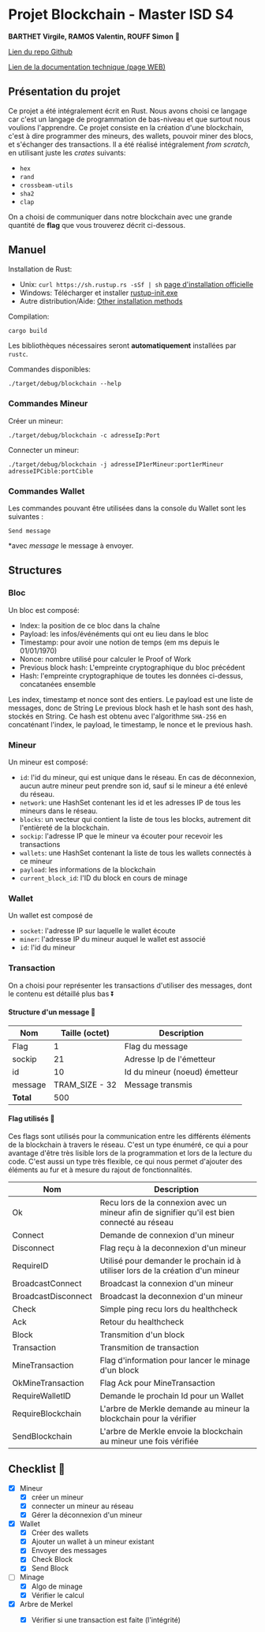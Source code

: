 # Projet Blockchain - Master ISD S4

**BARTHET Virgile, RAMOS Valentin, ROUFF Simon** :pencil: 

[Lien du repo Github](https://github.com/VClone-bot/Sedfik-V-Blockchain/tree/master) 

[Lien de la documentation technique (page WEB)](https://vclone-bot.github.io/Sedfik-V-Blockchain/blockchain/index.html)

## Présentation du projet

Ce projet a été intégralement écrit en Rust. Nous avons choisi ce langage car c'est un langage de programmation de bas-niveau et que surtout nous voulions l'apprendre.
Ce projet consiste en la création d'une blockchain, c'est à dire programmer des mineurs, des wallets, pouvoir miner des blocs, et s'échanger des transactions. Il a été réalisé intégralement *from scratch*, en utilisant juste les *crates* suivants:
* `hex`
* `rand`
* `crossbeam-utils`
* `sha2`
* `clap`

On a choisi de communiquer dans notre blockchain avec une grande quantité de **flag** que vous trouverez décrit ci-dessous.


## Manuel

Installation de Rust:
* Unix: ```curl https://sh.rustup.rs -sSf | sh```  [page d'installation officielle](https://www.rust-lang.org/tools/install)
* Windows: Télécharger et installer [rustup-init.exe](https://static.rust-lang.org/rustup/dist/i686-pc-windows-gnu/rustup-init.exe)
* Autre distribution/Aide: [Other installation methods](https://forge.rust-lang.org/infra/other-installation-methods.html)

Compilation:
``` bash = 
cargo build
```
Les bibliothèques nécessaires seront **automatiquement** installées par ```rustc```.

Commandes disponibles:
```bash=
./target/debug/blockchain --help
```
### Commandes Mineur
Créer un mineur:
```bash=
./target/debug/blockchain -c adresseIp:Port
```

Connecter un mineur:
```bash=
./target/debug/blockchain -j adresseIP1erMineur:port1erMineur adresseIPCible:portCible
```
### Commandes Wallet
Les commandes pouvant être utilisées dans la console du Wallet sont les suivantes :

```bash=
Send message
```

*avec *message* le message à envoyer.


## Structures
### Bloc

Un bloc est composé:
 * Index: la position de ce bloc dans la chaîne
 * Payload: les infos/événéments qui ont eu lieu dans le bloc
 * Timestamp: pour avoir une notion de temps (em ms depuis le 01/01/1970)
 * Nonce: nombre utilisé pour calculer le Proof of Work
 * Previous block hash: L'empreinte cryptographique du bloc précédent
 * Hash: l'empreinte cryptographique de toutes les données ci-dessus, concatanées ensemble

Les index, timestamp et nonce sont des entiers.
Le payload est une liste de messages, donc de String
Le previous block hash et le hash sont des hash, stockés en String. Ce hash est obtenu avec l'algorithme `SHA-256` en concaténant l'index, le payload, le timestamp, le nonce et le previous hash.
### Mineur

Un mineur est composé:
* `id`: l'id du mineur, qui est unique dans le réseau. En cas de déconnexion, aucun autre mineur peut prendre son id, sauf si le mineur a été enlevé du réseau.
* `network`: une HashSet contenant les id et les adresses IP de tous les mineurs dans le réseau.
* `blocks`: un vecteur qui contient la liste de tous les blocks, autrement dit l'entièreté de la blockchain.
* `sockip`: l'adresse IP que le mineur va écouter pour recevoir les transactions
* `wallets`: une HashSet contenant la liste de tous les wallets connectés à ce mineur
* `payload`: les informations de la blockchain
* `current_block_id`: l'ID du block en cours de minage
### Wallet

Un wallet est composé de 
* `socket`: l'adresse IP sur laquelle le wallet écoute
* `miner`: l'adresse IP du mineur auquel le wallet est associé
* `id`: l'id du mineur

### Transaction

On a choisi pour représenter les transactions d'utiliser des messages, dont le contenu est détaillé plus bas :arrow_double_down: 

#### Structure d'un message :email: 

|Nom|Taille (octet)|Description|
|--|--|--|
|Flag|1|Flag du message|
|sockip|21|Adresse Ip de l'émetteur|
|id|10|Id du mineur (noeud) émetteur|
|message|TRAM_SIZE - 32| Message transmis|
|**Total**|500|

#### Flag utilisés :triangular_flag_on_post: 

Ces flags sont utilisés pour la communication entre les différents éléments de la blockchain à travers le réseau. C'est un type énuméré, ce qui a pour avantage d'être très lisible lors de la programmation et lors de la lecture du code. C'est aussi un type très flexible, ce qui nous permet d'ajouter des éléments au fur et à mesure du rajout de fonctionnalités.

|Nom|Description|
|--|--|
|Ok|Recu lors de la connexion avec un mineur afin de signifier qu'il est bien connecté au réseau|
|Connect|Demande de connexion d'un mineur|
|Disconnect|Flag reçu à la deconnexion d'un mineur|
|RequireID|Utilisé pour demander le prochain id à utiliser lors de la création d'un mineur|
|BroadcastConnect|Broadcast la connexion d'un mineur|
|BroadcastDisconnect|Broadcast la deconnexion d'un mineur|
|Check|Simple ping recu lors du healthcheck|
|Ack|Retour du healthcheck|
|Block|Transmition d'un block|
|Transaction|Transmition de transaction|
|MineTransaction|Flag d'information pour lancer le minage d'un block|
|OkMineTransaction|Flag Ack pour MineTransaction|
|RequireWalletID|Demande le prochain Id pour un Wallet|
|RequireBlockchain|L'arbre de Merkle demande au mineur la blockchain pour la vérifier|
|SendBlockchain| L'arbre de Merkle envoie la blockchain au mineur une fois vérifiée|

## Checklist :pencil: 
- [X] Mineur
    - [x] créer un mineur
    - [x] connecter un mineur au réseau
    - [x] Gérer la déconnexion d'un mineur 
- [x] Wallet 
    - [x] Créer des wallets
    - [x] Ajouter un wallet à un mineur existant
    - [x] Envoyer des messages
    - [x] Check Block
    - [x] Send Block 
- [ ] Minage 
    - [x] Algo de minage
    - [x] Vérifier le calcul
- [x] Arbre de Merkel
    - [x] Vérifier si une transaction est faite (l'intégrité)


